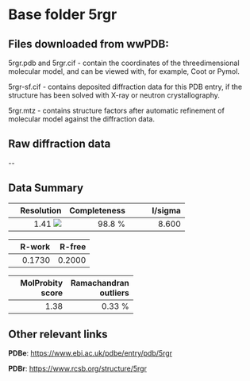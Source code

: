 # Base folder 5rgr

## Files downloaded from wwPDB:

5rgr.pdb and 5rgr.cif - contain the coordinates of the threedimensional molecular model, and can be viewed with, for example, Coot or Pymol.

5rgr-sf.cif - contains deposited diffraction data for this PDB entry, if the structure has been solved with X-ray or neutron crystallography.

5rgr.mtz - contains structure factors after automatic refinement of molecular model against the diffraction data.

## Raw diffraction data

--<br> 

## Data Summary
|   | Resolution | Completeness| I/sigma |
|---|-------------:|----------------:|--------------:|
|   |1.41 ![](https://github.com/thorn-lab/coronavirus_structural_task_force/blob/master/outreach/ang.svg)|98.8  %|<img width=50/>8.600|

|   | **R-work**| **R-free**   
|---|-------------:|----------------:|           
||0.1730|0.2000|

|   |**MolProbity<br>score**| **Ramachandran<br>outliers** 
|---|-------------:|----------------:|
||1.38|0.33 %|

## Other relevant links 
**PDBe**:  https://www.ebi.ac.uk/pdbe/entry/pdb/5rgr
 
**PDBr**: https://www.rcsb.org/structure/5rgr 

